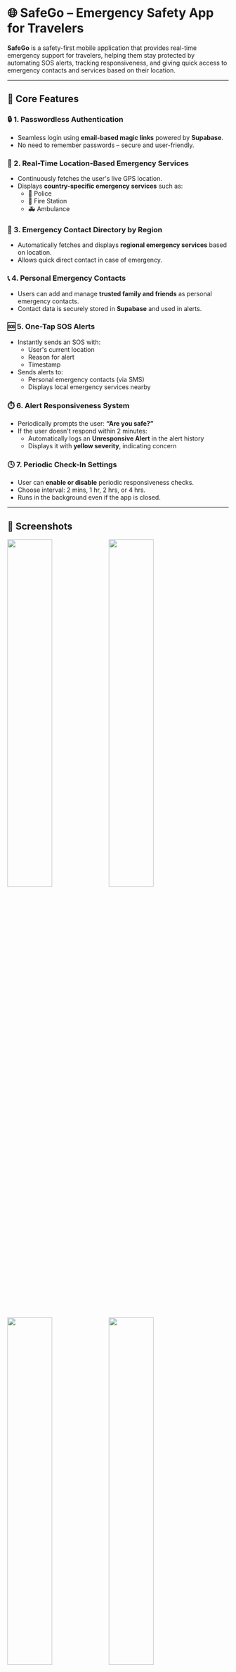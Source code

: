 

# 🌐 SafeGo – Emergency Safety App for Travelers

**SafeGo** is a safety-first mobile application that provides real-time emergency support for travelers, helping them stay protected by automating SOS alerts, tracking responsiveness, and giving quick access to emergency contacts and services based on their location.

---

## 🚀 Core Features

### 🔒 1. Passwordless Authentication
- Seamless login using **email-based magic links** powered by **Supabase**.
- No need to remember passwords – secure and user-friendly.

### 📍 2. Real-Time Location-Based Emergency Services
- Continuously fetches the user's live GPS location.
- Displays **country-specific emergency services** such as:
  - 🚓 Police
  - 🚒 Fire Station
  - 🚑 Ambulance

### 👥 3. Emergency Contact Directory by Region
- Automatically fetches and displays **regional emergency services** based on location.
- Allows quick direct contact in case of emergency.

### 📞 4. Personal Emergency Contacts
- Users can add and manage **trusted family and friends** as personal emergency contacts.
- Contact data is securely stored in **Supabase** and used in alerts.

### 🆘 5. One-Tap SOS Alerts
- Instantly sends an SOS with:
  - User's current location
  - Reason for alert
  - Timestamp
- Sends alerts to:
  - Personal emergency contacts (via SMS)
  - Displays local emergency services nearby

### ⏱️ 6. Alert Responsiveness System
- Periodically prompts the user: **“Are you safe?”**
- If the user doesn't respond within 2 minutes:
  - Automatically logs an **Unresponsive Alert** in the alert history
  - Displays it with **yellow severity**, indicating concern

### 🕓 7. Periodic Check-In Settings
- User can **enable or disable** periodic responsiveness checks.
- Choose interval: 2 mins, 1 hr, 2 hrs, or 4 hrs.
- Runs in the background even if the app is closed.

---

## 📱 Screenshots

<p float="left">
  <img src="https://github.com/user-attachments/assets/c70997cd-25cd-4ad3-a52e-5193d03d94f9" width="45%" />
  <img src="https://github.com/user-attachments/assets/8db06f09-0958-4e91-99ae-3b7925ad2ffa" width="45%" />
</p>

<p float="left">
  <img src="https://github.com/user-attachments/assets/1d20090f-e853-43fe-b2d7-d6d068323b72" width="45%" />
  <img src="https://github.com/user-attachments/assets/88860abc-444c-4072-a612-380a336dd40c" width="45%" />
</p>

---

## 🛠️ Tech Stack

| Layer               | Technologies Used                           |
|---------------------|----------------------------------------------|
| 💻 App Framework     | Flutter                                      |
| 🔐 Auth & Database   | Supabase (email magic links, PostgreSQL)     |
| 📍 Location Services | Geolocator, Geocoding, Google Maps API       |
| 🔔 Notifications     | flutter_local_notifications                  |
| 🕒 Background Tasks  | WorkManager                                  |
| 📦 Local Storage     | shared_preferences, flutter_secure_storage   |
| 📞 SMS Integration   | Telephony Plugin                             |
| 🧭 Time Utils        | intl, timezone packages                      |

---

## 🧠 How It Works

1. On login, user is authenticated using **Supabase email magic link**.
2. **Live GPS** fetches the user's location and current country.
3. User can **maintain a profile** by adding **family or trusted contacts**.
   - In case of emergency, **automatic SMS alerts** are sent to these saved contacts.
4. Nearby **emergency services** (police, ambulance, fire) are displayed based on location.
5. User can send a **manual SOS** or receive periodic **“Are you safe?”** alert prompts.
6. If user doesn’t respond within 2 minutes:
   - An **auto SOS** is triggered.
   - An **"Unresponsive" alert** is logged with yellow severity.
7. **Alert history** is maintained for review and safety tracking.


---

## ✅ Project Highlights

- Built for **solo travelers, tourists, or emergency-prone situations**.
- Ensures **safety even when the app is minimized** or user is inactive.
- Lightweight, user-friendly, and **privacy-conscious** design.

---

## 🔧 Development Setup

### 📱 Frontend (Flutter App)

#### Requirements:
- Flutter SDK (≥ 3.7.0)
- Dart SDK
- Android Studio or Visual Studio Code (with Flutter plugin)
- Android Emulator or physical device

#### Installation:
```bash
flutter pub get
flutter run
```

npm install @supabase/supabase-js express cors body-parser

### 🌐 Backend Setup

> Supabase handles most backend operations (auth, DB). This backend is optional for additional tasks like email/SMS alerts or testing.

#### 🛠 Requirements:
- Node.js (v18+ recommended)
- Supabase project (with API keys)
- Gmail SMTP / Email service (for testing)

#### 📦 Installation Commands:
```bash
npm install node-fetch node-cron dotenv
npm install @supabase/supabase-js express cors body-parser nodemailer


#### 📦 Flutter Packages Used

- `supabase` – Passwordless auth, DB operations
- `flutter_local_notifications` – Alert popups
- `workmanager` – Background task execution
- `geolocator` & `geocoding` – Live location and address
- `permission_handler` – Location/SMS permission handling
- `flutter_secure_storage` – Store session/token securely
- `shared_preferences` – Store user toggles/settings
- `http` – API requests
- `intl` – Date/time formatting
- `path`, `path_provider` – File operations
- `url_launcher` – Open Google Maps links or dial numbers
- `jwt_decoder` – Supabase token decoding
- `telephony` – Send SMS (for Android devices)
- `image_picker` – Select profile images (if used)
- `mime` – File type handling

